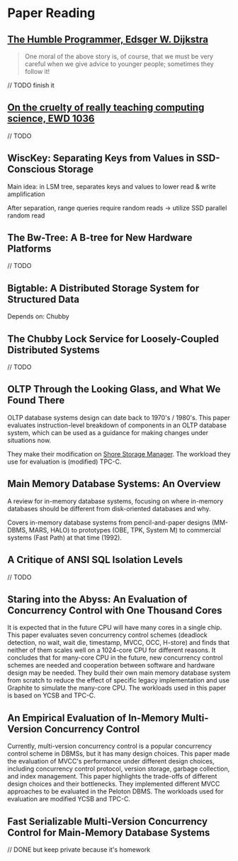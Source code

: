 # Paper Reading

## [The Humble Programmer, Edsger W. Dijkstra](https://www.cs.utexas.edu/~EWD/transcriptions/EWD03xx/EWD340.html)

> One moral of the above story is, of course, that we must be very careful when we give advice to younger people; sometimes they follow it!

// TODO finish it

## [On the cruelty of really teaching computing science, EWD 1036](https://www.cs.utexas.edu/~EWD/ewd10xx/EWD1036.PDF)

// TODO

## WiscKey: Separating Keys from Values in SSD-Conscious Storage

Main idea: in LSM tree, separates keys and values to lower read & write
amplification

After separation, range queries require random reads -> utilize SSD parallel
random read

## The Bw-Tree: A B-tree for New Hardware Platforms

// TODO

## Bigtable: A Distributed Storage System for Structured Data

Depends on: Chubby


## The Chubby Lock Service for Loosely-Coupled Distributed Systems

// TODO

## OLTP Through the Looking Glass, and What We Found There

OLTP database systems design can date back to 1970's / 1980's.
This paper evaluates instruction-level breakdown of components in an OLTP database system,
which can be used as a guidance for making changes under situations now.

They make their modification on [Shore Storage Manager](http://www.cs.wisc.edu/shore/).
The workload they use for evaluation is (modified) TPC-C.

## Main Memory Database Systems: An Overview

A review for in-memory database systems, focusing on where in-memory databases should be different from
disk-oriented databases and why.

Covers in-memory database systems from pencil-and-paper designs (MM-DBMS, MARS, HALO) to
prototypes (OBE, TPK, System M) to commercial systems (Fast Path) at that time (1992).

## A Critique of ANSI SQL Isolation Levels

// TODO

## Staring into the Abyss: An Evaluation of Concurrency Control with One Thousand Cores

It is expected that in the future CPU will have many cores in a single chip.
This paper evaluates seven concurrency control schemes (deadlock detection, no wait,
wait die, timestamp, MVCC, OCC, H-store) and finds that neither of them scales well
on a 1024-core CPU for different reasons. It concludes that for many-core CPU in the
future, new concurrency control schemes
are needed and cooperation between software and hardware design may be needed.
They build their own main memory database system from scratch to reduce
the effect of specific legacy implementation and use Graphite to simulate
the many-core CPU.
The workloads used in this paper is based on YCSB and TPC-C.

## An Empirical Evaluation of In-Memory Multi-Version Concurrency Control

Currently, multi-version concurrency control is a popular concurrency control scheme in DBMSs,
but it has many design choices. This paper made the evaluation of MVCC's performance under
different design choices, including concurrency control protocol, version storage,
garbage collection, and index management. This paper highlights the trade-offs of
different design choices and their bottlenecks.
They implemented different MVCC approaches to be evaluated in the Peloton DBMS.
The workloads used for evaluation are modified YCSB and TPC-C.

## Fast Serializable Multi-Version Concurrency Control for Main-Memory Database Systems

// DONE but keep private because it's homework